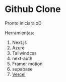 # Github Clone

Pronto iniciara xD

Herramientas:

1. Next.js
2. Azure
3. Tailwindcss
4. next-auth
5. Framer motion
6. supabase
7. [Vercel](https://vercel.com/guides/using-express-with-vercel)